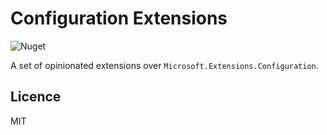 # Configuration Extensions

![Nuget](https://img.shields.io/nuget/v/Logicality.Extensions.Configuration?label=Logicality.Extensions.Configuration&style=flat-square)

A set of opinionated extensions over `Microsoft.Extensions.Configuration`.

## Licence

MIT